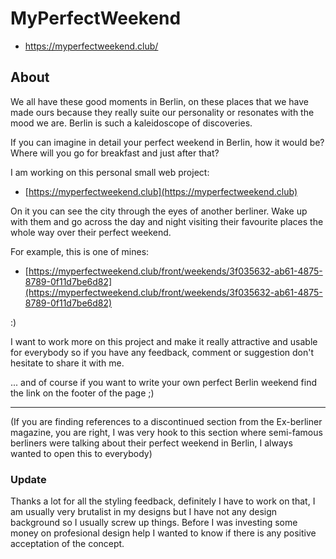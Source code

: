 # MyPerfectWeekend

- https://myperfectweekend.club/

## About

We all have these good moments in Berlin, on these places that we have made ours because they really suite our personality or resonates with the mood we are. Berlin is such a kaleidoscope of discoveries.

If you can imagine in detail your perfect weekend in Berlin, how it would be? Where will you go for breakfast and just after that?

I am working on this personal small web project:

- [https://myperfectweekend.club](https://myperfectweekend.club)

On it you can see the city through the eyes of another berliner. Wake up with them and go across the day and night visiting their favourite places the whole way over their perfect weekend.

For example, this is one of mines:

- [https://myperfectweekend.club/front/weekends/3f035632-ab61-4875-8789-0f11d7be6d82](https://myperfectweekend.club/front/weekends/3f035632-ab61-4875-8789-0f11d7be6d82)

:)

I want to work more on this project and make it really attractive and usable for everybody so if you have any feedback, comment or suggestion don't hesitate to share it with me.

... and of course if you want to write your own perfect Berlin weekend find the link on the footer of the page ;)


---

(If you are finding references to a discontinued section from the Ex-berliner magazine, you are right, I was very hook to this section where semi-famous berliners were talking about their perfect weekend in Berlin, I always wanted to open this to everybody)


### Update

Thanks a lot for all the styling feedback, definitely I have to work on that, I am usually very brutalist in my designs but I have not any design background so I usually screw up things. Before I was investing some money on profesional design help I wanted to know if there is any positive acceptation of the concept.
